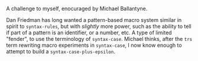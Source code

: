 A challenge to myself, enocuraged by Michael Ballantyne.

Dan Friedman has long wanted a pattern-based macro system similar in
spirit to `syntax-rules`, but with *slightly* more power, such as the
ability to tell if part of a pattern is an identifier, or a number,
etc.  A type of limited "fender", to use the terminology of
`syntax-case`.  Michael thinks, after the `trs` term rewriting macro
experiments in `syntax-case`, I now know enough to attempt to build a
`syntax-case-plus-epsilon`.